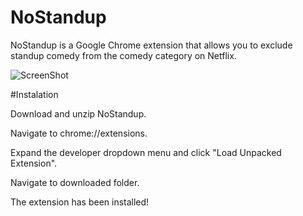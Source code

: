 NoStandup
=========

NoStandup is a Google Chrome extension that allows you to exclude standup comedy from the comedy category on Netflix. 

![ScreenShot](https://i.cloudup.com/tkSrk1JiWP.png)

#Instalation

Download and unzip NoStandup.

Navigate to chrome://extensions.

Expand the developer dropdown menu and click "Load Unpacked Extension".

Navigate to downloaded folder.

The extension has been installed!
